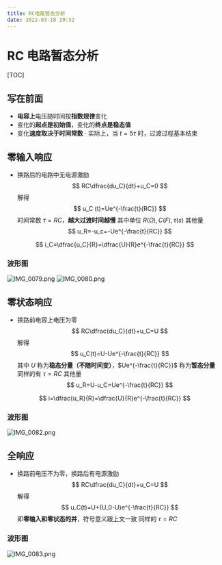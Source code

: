 ```yaml
---
title: RC电路暂态分析
date: 2022-03-18 19:32
---
```

# RC 电路暂态分析
[TOC]
## 写在前面
* **电容上**电压随时间按**指数规律**变化
* 变化的**起点是初始值**，变化的**终点是稳态值**
* 变化**速度取决于时间常数**
· 实际上，当 $t=5\tau$ 时，过渡过程基本结束
## 零输入响应
* 换路后的电路中无电源激励
$$
RC\dfrac{du_C}{dt}+u_C=0
$$
解得
$$
u_C (t)=Ue^{-\frac{t}{RC}}
$$
时间常数 $\tau=RC$，**越大过渡时间越慢**
其中单位 $R(\Omega),C(F),\tau(s)$
其他量
$$
u_R=-u_c=-Ue^{-\frac{t}{RC}}
$$

$$
i_C=\dfrac{u_C}{R}=\dfrac{U}{R}e^{-\frac{t}{RC}}
$$
### 波形图
![IMG_0079.png](http://image.tjzfile.xyz/images/2022/03/24/IMG_0079.png)
![IMG_0080.png](http://image.tjzfile.xyz/images/2022/03/24/IMG_0080.png)
## 零状态响应
* 换路前电容上电压为零
$$
RC\dfrac{du_C}{dt}+u_C=U
$$
解得
$$
u_C(t)=U-Ue^{-\frac{t}{RC}}
$$
其中 $U$ 称为**稳态分量（不随时间变）**，$Ue^{-\frac{t}{RC}}$ 称为**暂态分量**
同样的有 $\tau=RC$
其他量
$$
u_R=U-u_C=Ue^{-\frac{t}{RC}}
$$

$$
i=\dfrac{u_R}{R}=\dfrac{U}{R}e^{-\frac{t}{RC}}
$$
### 波形图
![IMG_0082.png](http://image.tjzfile.xyz/images/2022/03/24/IMG_0082.png)
## 全响应
* 换路前电压不为零，换路后有电源激励
$$
RC\dfrac{du_C}{dt}+u_C=U
$$
解得
$$
u_C(t)=U+(U_0-U)e^{-\frac{t}{RC}}
$$
即**零输入和零状态的并**，符号意义跟上文一致
同样的 $\tau=RC$
### 波形图
![IMG_0083.png](http://image.tjzfile.xyz/images/2022/03/24/IMG_0083.png)